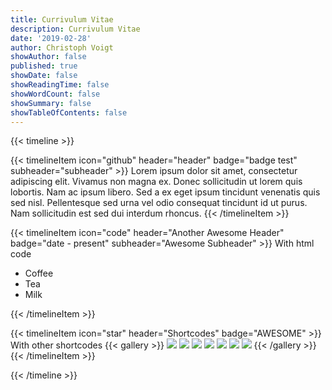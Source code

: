 ```yaml
---
title: Currivulum Vitae
description: Currivulum Vitae
date: '2019-02-28'
author: Christoph Voigt
showAuthor: false
published: true
showDate: false
showReadingTime: false
showWordCount: false
showSummary: false
showTableOfContents: false
---
```


{{< timeline >}}

{{< timelineItem icon="github" header="header" badge="badge test" subheader="subheader" >}}
Lorem ipsum dolor sit amet, consectetur adipiscing elit. Vivamus non magna ex. Donec sollicitudin ut lorem quis lobortis. Nam ac ipsum libero. Sed a ex eget ipsum tincidunt venenatis quis sed nisl. Pellentesque sed urna vel odio consequat tincidunt id ut purus. Nam sollicitudin est sed dui interdum rhoncus. 
{{< /timelineItem >}}


{{< timelineItem icon="code" header="Another Awesome Header" badge="date - present" subheader="Awesome Subheader" >}}
With html code
<ul>
  <li>Coffee</li>
  <li>Tea</li>
  <li>Milk</li>
</ul>
{{< /timelineItem >}}

{{< timelineItem icon="star" header="Shortcodes" badge="AWESOME" >}}
With other shortcodes
{{< gallery >}}
  <img src="gallery/01.jpg" class="grid-w33" />
  <img src="gallery/02.jpg" class="grid-w33" />
  <img src="gallery/03.jpg" class="grid-w33" />
  <img src="gallery/04.jpg" class="grid-w33" />
  <img src="gallery/05.jpg" class="grid-w33" />
  <img src="gallery/06.jpg" class="grid-w33" />
  <img src="gallery/07.jpg" class="grid-w33" />
{{< /gallery >}}
{{< /timelineItem >}}

{{< /timeline >}}

<!--
- Before Liquid, I spent almost two years working for Storm Reply GmbH, an AWS Premier consultancy providing Kubernetes-based solutions on AWS.
- Before Storm, I spent two years working as a DevOps engineer ensuring scalable and reliable infrastructure at NewStore Inc. While we used AWS Elastic Container Service back then, this was the first time I got in contact with Kubernetes.
- Before NewStore I worked at GfK taking care of the deployment, administration and operation of market research back-end software.
- I’m passionate about building, enabling & scaling high-performance teams & organizations, and the technologies that enable them.
- I’m Based in Hannover, Germany and live there with two beautiful daughters and the greatest woman I could find. 👨‍👩‍👧‍👧
-->

